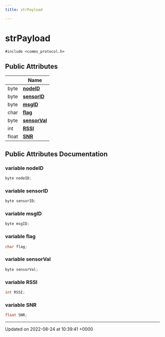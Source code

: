 ```yaml
---
title: strPayload

---
```


# strPayload






`#include <comms_protocol.h>`

## Public Attributes

|                | Name           |
| -------------- | -------------- |
| byte | **[nodeID](/Gateway/Classes/structstr_payload/#variable-nodeid)**  |
| byte | **[sensorID](/Gateway/Classes/structstr_payload/#variable-sensorid)**  |
| byte | **[msgID](/Gateway/Classes/structstr_payload/#variable-msgid)**  |
| char | **[flag](/Gateway/Classes/structstr_payload/#variable-flag)**  |
| byte | **[sensorVal](/Gateway/Classes/structstr_payload/#variable-sensorval)**  |
| int | **[RSSI](/Gateway/Classes/structstr_payload/#variable-rssi)**  |
| float | **[SNR](/Gateway/Classes/structstr_payload/#variable-snr)**  |

## Public Attributes Documentation

### variable nodeID

```cpp
byte nodeID;
```


### variable sensorID

```cpp
byte sensorID;
```


### variable msgID

```cpp
byte msgID;
```


### variable flag

```cpp
char flag;
```


### variable sensorVal

```cpp
byte sensorVal;
```


### variable RSSI

```cpp
int RSSI;
```


### variable SNR

```cpp
float SNR;
```


-------------------------------

Updated on 2022-08-24 at 10:39:41 +0000